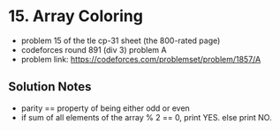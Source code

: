 # 15. Array Coloring

* problem 15 of the tle cp-31 sheet (the 800-rated page)
* codeforces round 891 (div 3) problem A
* problem link: https://codeforces.com/problemset/problem/1857/A

## Solution Notes

* parity == property of being either odd or even
* if sum of all elements of the array % 2 == 0, print YES. else print NO.